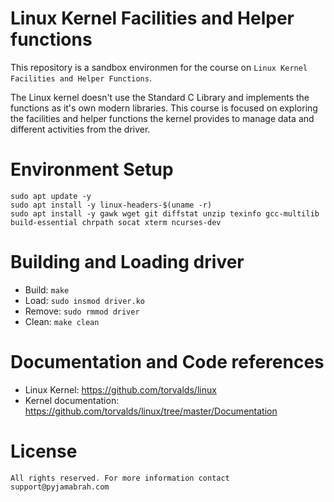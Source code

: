 # Linux Kernel Facilities and Helper functions

This repository is a sandbox environmen for the course on `Linux Kernel Facilities and Helper Functions`. 

The Linux kernel doesn't use the Standard C Library and implements the functions as it's own modern libraries. This course is focused on exploring the facilities and helper functions the kernel provides to manage data and different activities from the driver.

# Environment Setup

```shell
sudo apt update -y
sudo apt install -y linux-headers-$(uname -r)
sudo apt install -y gawk wget git diffstat unzip texinfo gcc-multilib build-essential chrpath socat xterm ncurses-dev
```

# Building and Loading driver

- Build: `make`
- Load: `sudo insmod driver.ko`
- Remove: `sudo rmmod driver`
- Clean: `make clean`

# Documentation and Code references
- Linux Kernel: https://github.com/torvalds/linux
- Kernel documentation: https://github.com/torvalds/linux/tree/master/Documentation

# License

```
All rights reserved. For more information contact support@pyjamabrah.com
```
